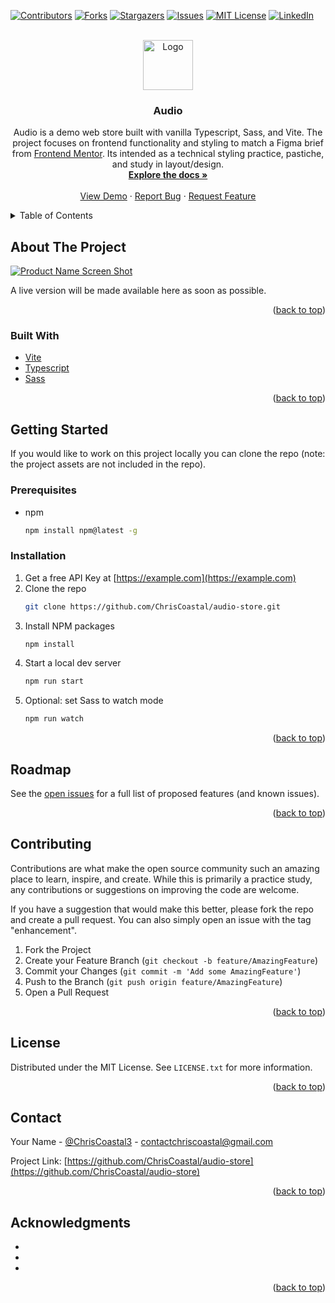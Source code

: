 <div id="top"></div>

<!-- PROJECT SHIELDS -->
<!--
*** I'm using markdown "reference style" links for readability.
*** Reference links are enclosed in brackets [ ] instead of parentheses ( ).
*** See the bottom of this document for the declaration of the reference variables
*** for contributors-url, forks-url, etc. This is an optional, concise syntax you may use.
*** https://www.markdownguide.org/basic-syntax/#reference-style-links
-->

[![Contributors][contributors-shield]][contributors-url]
[![Forks][forks-shield]][forks-url]
[![Stargazers][stars-shield]][stars-url]
[![Issues][issues-shield]][issues-url]
[![MIT License][license-shield]][license-url]
[![LinkedIn][linkedin-shield]][linkedin-url]

<!-- PROJECT LOGO -->
<br />
<div align="center">
  <a href="https://github.com/ChrisCoastal/audio-store">
    <img src="images/logo.png" alt="Logo" width="80" height="80">
  </a>

<h3 align="center">Audio</h3>

  <p align="center">
    Audio is a demo web store built with vanilla Typescript, Sass, and Vite. The project focuses on frontend functionality and styling to match a Figma brief from <a href="https://www.frontendmentor.io/">Frontend Mentor</a>. Its intended as a technical styling practice, pastiche, and study in layout/design.
    <br />
    <a href="https://github.com/ChrisCoastal/audio-store"><strong>Explore the docs »</strong></a>
    <br />
    <br />
    <a href="https://github.com/ChrisCoastal/audio-store">View Demo</a>
    ·
    <a href="https://github.com/ChrisCoastal/audio-store/issues">Report Bug</a>
    ·
    <a href="https://github.com/ChrisCoastal/audio-store/issues">Request Feature</a>
  </p>
</div>

<!-- TABLE OF CONTENTS -->
<details>
  <summary>Table of Contents</summary>
  <ol>
    <li>
      <a href="#about-the-project">About The Project</a>
      <ul>
        <li><a href="#built-with">Built With</a></li>
      </ul>
    </li>
    <li>
      <a href="#getting-started">Getting Started</a>
      <ul>
        <li><a href="#prerequisites">Prerequisites</a></li>
        <li><a href="#installation">Installation</a></li>
      </ul>
    </li>
    <li><a href="#usage">Usage</a></li>
    <li><a href="#roadmap">Roadmap</a></li>
    <li><a href="#contributing">Contributing</a></li>
    <li><a href="#license">License</a></li>
    <li><a href="#contact">Contact</a></li>
    <li><a href="#acknowledgments">Acknowledgments</a></li>
  </ol>
</details>

<!-- ABOUT THE PROJECT -->

## About The Project

[![Product Name Screen Shot][product-screenshot]](https://example.com)

A live version will be made available here as soon as possible.

<p align="right">(<a href="#top">back to top</a>)</p>

### Built With

- [Vite](https://vitejs.dev/)
- [Typescript](https://www.typescriptlang.org/)
- [Sass](https://sass-lang.com/)

<p align="right">(<a href="#top">back to top</a>)</p>

<!-- GETTING STARTED -->

## Getting Started

If you would like to work on this project locally you can clone the repo (note: the project assets are not included in the repo).

### Prerequisites

- npm
  ```sh
  npm install npm@latest -g
  ```

### Installation

1. Get a free API Key at [https://example.com](https://example.com)
2. Clone the repo
   ```sh
   git clone https://github.com/ChrisCoastal/audio-store.git
   ```
3. Install NPM packages
   ```sh
   npm install
   ```
4. Start a local dev server
   ```sh
   npm run start
   ```
5. Optional: set Sass to watch mode
   ```sh
   npm run watch
   ```

<p align="right">(<a href="#top">back to top</a>)</p>

<!-- USAGE EXAMPLES -->

<!-- ## Usage

Use this space to show useful examples of how a project can be used. Additional screenshots, code examples and demos work well in this space. You may also link to more resources.

_For more examples, please refer to the [Documentation](https://example.com)_

<p align="right">(<a href="#top">back to top</a>)</p> -->

<!-- ROADMAP -->

## Roadmap

<!-- - [ ] Feature 1
- [ ] Feature 2
- [ ] Feature 3
  - [ ] Nested Feature -->

See the [open issues](https://github.com/ChrisCoastal/audio-store/issues) for a full list of proposed features (and known issues).

<p align="right">(<a href="#top">back to top</a>)</p>

<!-- CONTRIBUTING -->

## Contributing

Contributions are what make the open source community such an amazing place to learn, inspire, and create. While this is primarily a practice study, any contributions or suggestions on improving the code are welcome.

If you have a suggestion that would make this better, please fork the repo and create a pull request. You can also simply open an issue with the tag "enhancement".

1. Fork the Project
2. Create your Feature Branch (`git checkout -b feature/AmazingFeature`)
3. Commit your Changes (`git commit -m 'Add some AmazingFeature'`)
4. Push to the Branch (`git push origin feature/AmazingFeature`)
5. Open a Pull Request

<p align="right">(<a href="#top">back to top</a>)</p>

<!-- LICENSE -->

## License

Distributed under the MIT License. See `LICENSE.txt` for more information.

<p align="right">(<a href="#top">back to top</a>)</p>

<!-- CONTACT -->

## Contact

Your Name - [@ChrisCoastal3](https://twitter.com/@ChrisCoastal3) - contactchriscoastal@gmail.com

Project Link: [https://github.com/ChrisCoastal/audio-store](https://github.com/ChrisCoastal/audio-store)

<p align="right">(<a href="#top">back to top</a>)</p>

<!-- ACKNOWLEDGMENTS -->

## Acknowledgments

- []()
- []()
- []()

<p align="right">(<a href="#top">back to top</a>)</p>

<!-- MARKDOWN LINKS & IMAGES -->
<!-- https://www.markdownguide.org/basic-syntax/#reference-style-links -->

[contributors-shield]: https://img.shields.io/github/contributors/ChrisCoastal/audio-store.svg?style=for-the-badge
[contributors-url]: https://github.com/ChrisCoastal/audio-store/graphs/contributors
[forks-shield]: https://img.shields.io/github/forks/ChrisCoastal/audio-store.svg?style=for-the-badge
[forks-url]: https://github.com/ChrisCoastal/audio-store/network/members
[stars-shield]: https://img.shields.io/github/stars/ChrisCoastal/audio-store.svg?style=for-the-badge
[stars-url]: https://github.com/ChrisCoastal/audio-store/stargazers
[issues-shield]: https://img.shields.io/github/issues/ChrisCoastal/audio-store.svg?style=for-the-badge
[issues-url]: https://github.com/ChrisCoastal/audio-store/issues
[license-shield]: https://img.shields.io/github/license/ChrisCoastal/audio-store.svg?style=for-the-badge
[license-url]: https://github.com/ChrisCoastal/audio-store/blob/master/LICENSE.txt
[linkedin-shield]: https://img.shields.io/badge/-LinkedIn-black.svg?style=for-the-badge&logo=linkedin&colorB=555
[linkedin-url]: https://linkedin.com/in/christopher-allen-3194371b5
[product-screenshot]: images/screenshot.png
